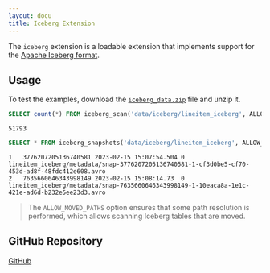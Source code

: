 ```yaml
---
layout: docu
title: Iceberg Extension
---
```


The `iceberg` extension is a loadable extension that implements support for the [Apache Iceberg format](https://iceberg.apache.org/).

## Usage

To test the examples, download the [`iceberg_data.zip`](/data/iceberg_data.zip) file and unzip it.

```sql
SELECT count(*) FROM iceberg_scan('data/iceberg/lineitem_iceberg', ALLOW_MOVED_PATHS=true);
```
```text
51793
```

```sql
SELECT * FROM iceberg_snapshots('data/iceberg/lineitem_iceberg', ALLOW_MOVED_PATHS=true);
```
```text
1	3776207205136740581	2023-02-15 15:07:54.504	0	lineitem_iceberg/metadata/snap-3776207205136740581-1-cf3d0be5-cf70-453d-ad8f-48fdc412e608.avro
2	7635660646343998149	2023-02-15 15:08:14.73	0	lineitem_iceberg/metadata/snap-7635660646343998149-1-10eaca8a-1e1c-421e-ad6d-b232e5ee23d3.avro
```

> The `ALLOW_MOVED_PATHS` option ensures that some path resolution is performed, which allows scanning Iceberg tables that are moved.

## GitHub Repository

[<span class="github">GitHub</span>](https://github.com/duckdblabs/duckdb_iceberg)
